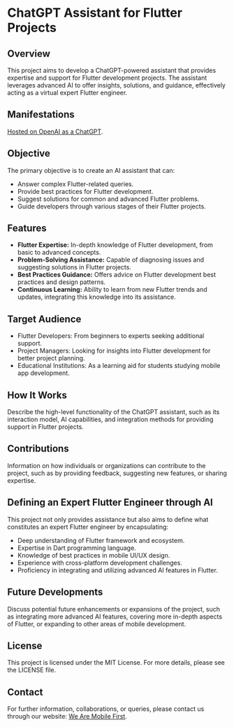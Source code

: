 # ChatGPT Assistant for Flutter Projects

## Overview

This project aims to develop a ChatGPT-powered assistant that provides expertise and support for Flutter development projects. The assistant leverages advanced AI to offer insights, solutions, and guidance, effectively acting as a virtual expert Flutter engineer.

## Manifestations

[Hosted on OpenAI as a ChatGPT](https://chat.openai.com/g/g-4RzJIuppw-effective-dart-flutter-coding-assistant).

## Objective

The primary objective is to create an AI assistant that can:
- Answer complex Flutter-related queries.
- Provide best practices for Flutter development.
- Suggest solutions for common and advanced Flutter problems.
- Guide developers through various stages of their Flutter projects.

## Features

- **Flutter Expertise:** In-depth knowledge of Flutter development, from basic to advanced concepts.
- **Problem-Solving Assistance:** Capable of diagnosing issues and suggesting solutions in Flutter projects.
- **Best Practices Guidance:** Offers advice on Flutter development best practices and design patterns.
- **Continuous Learning:** Ability to learn from new Flutter trends and updates, integrating this knowledge into its assistance.

## Target Audience

- Flutter Developers: From beginners to experts seeking additional support.
- Project Managers: Looking for insights into Flutter development for better project planning.
- Educational Institutions: As a learning aid for students studying mobile app development.

## How It Works

Describe the high-level functionality of the ChatGPT assistant, such as its interaction model, AI capabilities, and integration methods for providing support in Flutter projects.

## Contributions

Information on how individuals or organizations can contribute to the project, such as by providing feedback, suggesting new features, or sharing expertise.

## Defining an Expert Flutter Engineer through AI

This project not only provides assistance but also aims to define what constitutes an expert Flutter engineer by encapsulating:
- Deep understanding of Flutter framework and ecosystem.
- Expertise in Dart programming language.
- Knowledge of best practices in mobile UI/UX design.
- Experience with cross-platform development challenges.
- Proficiency in integrating and utilizing advanced AI features in Flutter.

## Future Developments

Discuss potential future enhancements or expansions of the project, such as integrating more advanced AI features, covering more in-depth aspects of Flutter, or expanding to other areas of mobile development.

## License

This project is licensed under the MIT License. For more details, please see the LICENSE file.

## Contact

For further information, collaborations, or queries, please contact us through our website: [We Are Mobile First](https://www.wearemobilefirst.com).